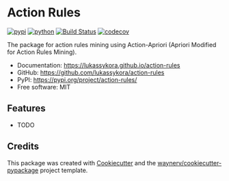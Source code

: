 # Action Rules


[![pypi](https://img.shields.io/pypi/v/action-rules.svg)](https://pypi.org/project/action-rules/)
[![python](https://img.shields.io/pypi/pyversions/action-rules.svg)](https://pypi.org/project/action-rules/)
[![Build Status](https://github.com/lukassykora/action-rules/actions/workflows/dev.yml/badge.svg)](https://github.com/lukassykora/action-rules/actions/workflows/dev.yml)
[![codecov](https://codecov.io/gh/lukassykora/action-rules/branch/main/graphs/badge.svg)](https://codecov.io/github/lukassykora/action-rules)



The package for action rules mining using Action-Apriori (Apriori Modified for Action Rules Mining).


* Documentation: <https://lukassykora.github.io/action-rules>
* GitHub: <https://github.com/lukassykora/action-rules>
* PyPI: <https://pypi.org/project/action-rules/>
* Free software: MIT


## Features

* TODO

## Credits

This package was created with [Cookiecutter](https://github.com/audreyr/cookiecutter) and the [waynerv/cookiecutter-pypackage](https://github.com/waynerv/cookiecutter-pypackage) project template.
